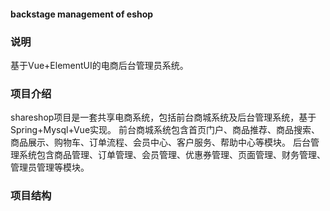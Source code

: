 #### backstage management of eshop
### 说明
基于Vue+ElementUI的电商后台管理员系统。
### 项目介绍
shareshop项目是一套共享电商系统，包括前台商城系统及后台管理系统，基于Spring+Mysql+Vue实现。 前台商城系统包含首页门户、商品推荐、商品搜索、商品展示、购物车、订单流程、会员中心、客户服务、帮助中心等模块。 后台管理系统包含商品管理、订单管理、会员管理、优惠券管理、页面管理、财务管理、管理员管理等模块。
### 项目结构
